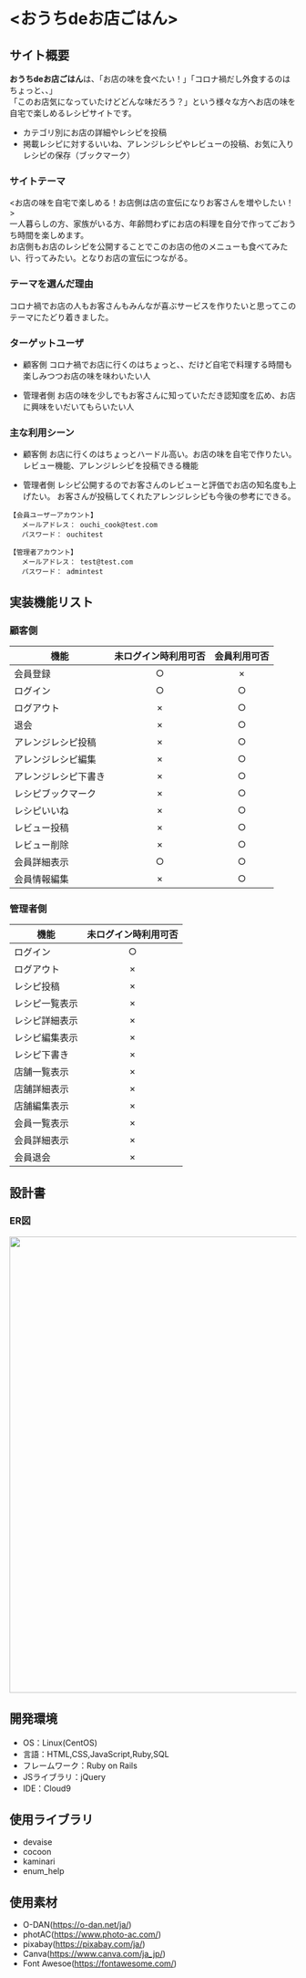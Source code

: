 # <おうちdeお店ごはん>

## サイト概要
**おうちdeお店ごはん**は、「お店の味を食べたい！」「コロナ禍だし外食するのはちょっと、、」<br />
「このお店気になっていたけどどんな味だろう？」という様々な方へお店の味を自宅で楽しめるレシピサイトです。

- カテゴリ別にお店の詳細やレシピを投稿
- 掲載レシピに対するいいね、アレンジレシピやレビューの投稿、お気に入りレシピの保存（ブックマーク）

### サイトテーマ
<お店の味を自宅で楽しめる！お店側は店の宣伝になりお客さんを増やしたい！><br />
一人暮らしの方、家族がいる方、年齢問わずにお店の料理を自分で作ってごおうち時間を楽しめます。<br />
お店側もお店のレシピを公開することでこのお店の他のメニューも食べてみたい、行ってみたい。となりお店の宣伝につながる。

### テーマを選んだ理由
コロナ禍でお店の人もお客さんもみんなが喜ぶサービスを作りたいと思ってこのテーマにたどり着きました。

### ターゲットユーザ
- 顧客側
コロナ禍でお店に行くのはちょっと、、だけど自宅で料理する時間も楽しみつつお店の味を味わいたい人

- 管理者側
お店の味を少しでもお客さんに知っていただき認知度を広め、お店に興味をいだいてもらいたい人

### 主な利用シーン
- 顧客側
お店に行くのはちょっとハードル高い。お店の味を自宅で作りたい。
レビュー機能、アレンジレシピを投稿できる機能

- 管理者側
レシピ公開するのでお客さんのレビューと評価でお店の知名度も上げたい。
お客さんが投稿してくれたアレンジレシピも今後の参考にできる。


```
【会員ユーザーアカウント】
   メールアドレス： ouchi_cook@test.com
   パスワード： ouchitest

【管理者アカウント】
   メールアドレス： test@test.com
   パスワード： admintest
```

## 実装機能リスト
### 顧客側
| 機能 | 未ログイン時利用可否 | 会員利用可否 |
| ------------- | :-------------: |:-------------: |
| 会員登録  | ○ | × |
| ログイン | ○ | ○ |
| ログアウト | × | ○ |
| 退会 | × | ○ |
| アレンジレシピ投稿 | × | ○ |
| アレンジレシピ編集 | × | ○ |
| アレンジレシピ下書き | × | ○ |
| レシピブックマーク | × | ○ |
| レシピいいね | × | ○ |
| レビュー投稿 | × | ○ |
| レビュー削除 | × | ○ |
| 会員詳細表示 | ○ | ○ |
| 会員情報編集 | × | ○ |

### 管理者側
| 機能 | 未ログイン時利用可否 |
| ------------- | :-------------: |
| ログイン | ○ |
| ログアウト | × |
| レシピ投稿 | × |
| レシピ一覧表示 | × |
| レシピ詳細表示 | × |
| レシピ編集表示 | × |
| レシピ下書き | × |
| 店舗一覧表示 | × |
| 店舗詳細表示 | × |
| 店舗編集表示 | × |
| 会員一覧表示 | × |
| 会員詳細表示 | × |
| 会員退会 | × |


## 設計書
### ER図
<img src="https://user-images.githubusercontent.com/106750897/206901824-a7aae0e6-d628-4e1a-8871-ed100136957e.png" width="800">


## 開発環境
- OS：Linux(CentOS)
- 言語：HTML,CSS,JavaScript,Ruby,SQL
- フレームワーク：Ruby on Rails
- JSライブラリ：jQuery
- IDE：Cloud9

## 使用ライブラリ
- devaise
- cocoon
- kaminari
- enum_help

## 使用素材
- O-DAN(<https://o-dan.net/ja/>)
- photAC(<https://www.photo-ac.com/>)
- pixabay(<https://pixabay.com/ja/>)
- Canva(<https://www.canva.com/ja_jp/>)
- Font Awesoe(<https://fontawesome.com/>)